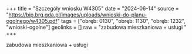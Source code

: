 +++
title = "Szczegóły wniosku W4305"
date = "2024-06-14"
source = "https://bip.brg.gda.pl/images/uploads/wnioski-do-planu-ogolnego/w4305.pdf"
tags = ["obręb: 0130", "obręb: 1130", "obręb: 1232", "wnioski-ogolne"]
geolinks = []
raw = "zabudowa mieszkaniowa + usługi "
+++

zabudowa mieszkaniowa + usługi




